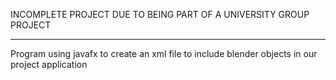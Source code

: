 INCOMPLETE PROJECT DUE TO BEING PART OF A UNIVERSITY GROUP PROJECT

---

Program using javafx to create an xml file to include blender objects in our project application
